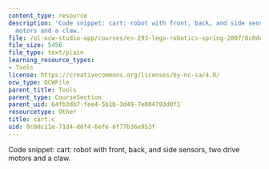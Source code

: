 ```yaml
---
content_type: resource
description: 'Code snippet: cart: robot with front, back, and side sensors, two drive
  motors and a claw.'
file: /ol-ocw-studio-app/courses/es-293-lego-robotics-spring-2007/8c0dc11e71d4d6f46efe6f77b36e953f_cart.c
file_size: 5456
file_type: text/plain
learning_resource_types:
- Tools
license: https://creativecommons.org/licenses/by-nc-sa/4.0/
ocw_type: OCWFile
parent_title: Tools
parent_type: CourseSection
parent_uid: 64fb3db7-fee4-5b1b-3d49-7e084793d0f1
resourcetype: Other
title: cart.c
uid: 8c0dc11e-71d4-d6f4-6efe-6f77b36e953f
---
```

Code snippet: cart: robot with front, back, and side sensors, two drive motors and a claw.